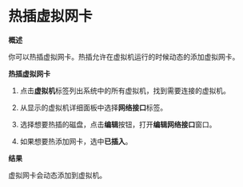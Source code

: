 # 热插虚拟网卡

**概述**

你可以热插虚拟网卡。热插允许在虚拟机运行的时候动态的添加虚拟网卡。


**热插虚拟网卡**

1. 点击**虚拟机**标签列出系统中的所有虚拟机，找到需要连接的虚拟机。

2. 从显示的虚拟机详细面板中选择**网络接口**标签。

3. 选择想要热插的磁盘，点击**编辑**按钮，打开**编辑网络接口**窗口。

4. 如果想要热添加网卡，选中**已插入**。

**结果**

虚拟网卡会动态添加到虚拟机。
